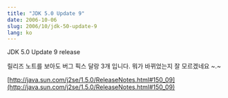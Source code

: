 ```yaml
---
title: "JDK 5.0 Update 9"
date: 2006-10-06
slug: 2006/10/jdk-50-update-9
lang: ko
---
```


JDK 5.0 Update 9 release

릴리즈 노트를 보아도 버그 픽스 달랑 3개 입니다.
뭐가 바뀌었는지 잘 모르겠네요 ~.~

[http://java.sun.com/j2se/1.5.0/ReleaseNotes.html#150_09](http://java.sun.com/j2se/1.5.0/ReleaseNotes.html#150_09)